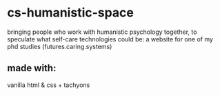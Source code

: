 # cs-humanistic-space
 bringing people who work with humanistic psychology together, to speculate what self-care technologies could be: a website for one of my phd studies (futures.caring.systems)
 
 ## made with:
 vanilla html & css + tachyons
